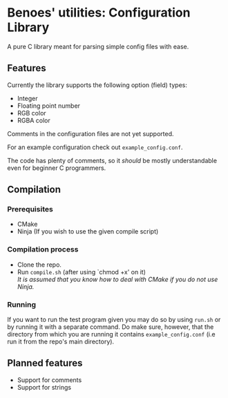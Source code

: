 # Benoes' utilities: Configuration Library
A pure C library meant for parsing simple config files with ease.

## Features
Currently the library supports the following option (field) types:
* Integer
* Floating point number
* RGB color
* RGBA color

Comments in the configuration files are not yet supported.

For an example configuration check out `example_config.conf`.

The code has plenty of comments, so it _should_ be mostly understandable even for beginner C programmers.

## Compilation
### Prerequisites
* CMake
* Ninja (If you wish to use the given compile script)

### Compilation process
* Clone the repo.
* Run `compile.sh` (after using `chmod +x' on it)
\
_It is assumed that you know how to deal with CMake if you do not use Ninja._

### Running
If you want to run the test program given you may do so by using `run.sh` or by running it with a separate command. Do make sure, however, that the directory from which you are running it contains `example_config.conf` (i.e run it from the repo's main directory).

## Planned features
* Support for comments
* Support for strings
